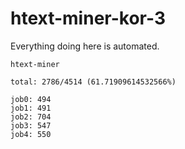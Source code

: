 # htext-miner-kor-3

Everything doing here is automated.

```
htext-miner

total: 2786/4514 (61.71909614532566%)

job0: 494
job1: 491
job2: 704
job3: 547
job4: 550
```